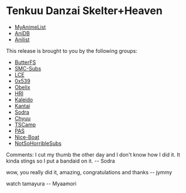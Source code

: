 Tenkuu Danzai Skelter+Heaven
=============================

- [MyAnimeList](https://myanimelist.net/anime/3287/Tenkuu_Danzai_Skelter_Heaven) 
- [AniDB](https://anidb.net/anime/2698)
- [Anilist](https://anilist.co/anime/3287/Tenkuu-Danzato-Skelter-Heaven/)

This release is brought to you by the following groups:
 - [ButterFS](https://twitter.com/butterfs)
 - [SMC-Subs](https://nyaa.si/user/jymmy)
 - [LCE](https://nyaa.si/user/LCE)
 - [0x539](https://nyaa.si/user/The0x539)
 - [Obelix](https://nyaa.si/user/The0x539)
 - [HRI](https://nyaa.si/user/Myaamori)
 - [Kaleido](https://kaleido.kageru.moe/)
 - [Kantai](https://kantai.subs.moe/)
 - [Sodra](https://nyaa.si/user/sodra)
 - [Chyuu](https://nyaa.si/user/Chyuu)
 - [TSCamp](https://nyaa.si/?q=TSCamp)
 - [PAS](https://pas.moe/)
 - [Nice-Boat](https://web.archive.org/web/20100501152101/http://nice-boat.info/)
 - [NotSoHorribleSubs](https://nyaa.si/user/Shirotsumekusa)

Comments:
I cut my thumb the other day and I don't know how I did it.
It kinda stings so I put a bandaid on it.
-- Sodra

wow, you really did it, amazing,
congratulations and thanks
-- jymmy

watch tamayura
-- Myaamori
